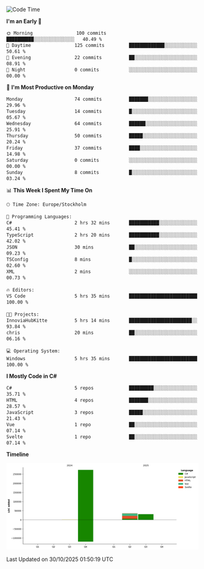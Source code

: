<!--START_SECTION:waka-->
![Code Time](http://img.shields.io/badge/Code%20Time-15%20hrs%2039%20mins-blue)

**I'm an Early 🐤** 

```text
🌞 Morning                100 commits         ██████████░░░░░░░░░░░░░░░   40.49 % 
🌆 Daytime                125 commits         █████████████░░░░░░░░░░░░   50.61 % 
🌃 Evening                22 commits          ██░░░░░░░░░░░░░░░░░░░░░░░   08.91 % 
🌙 Night                  0 commits           ░░░░░░░░░░░░░░░░░░░░░░░░░   00.00 % 
```
📅 **I'm Most Productive on Monday** 

```text
Monday                   74 commits          ███████░░░░░░░░░░░░░░░░░░   29.96 % 
Tuesday                  14 commits          █░░░░░░░░░░░░░░░░░░░░░░░░   05.67 % 
Wednesday                64 commits          ██████░░░░░░░░░░░░░░░░░░░   25.91 % 
Thursday                 50 commits          █████░░░░░░░░░░░░░░░░░░░░   20.24 % 
Friday                   37 commits          ████░░░░░░░░░░░░░░░░░░░░░   14.98 % 
Saturday                 0 commits           ░░░░░░░░░░░░░░░░░░░░░░░░░   00.00 % 
Sunday                   8 commits           █░░░░░░░░░░░░░░░░░░░░░░░░   03.24 % 
```


📊 **This Week I Spent My Time On** 

```text
🕑︎ Time Zone: Europe/Stockholm

💬 Programming Languages: 
C#                       2 hrs 32 mins       ███████████░░░░░░░░░░░░░░   45.41 % 
TypeScript               2 hrs 20 mins       ███████████░░░░░░░░░░░░░░   42.02 % 
JSON                     30 mins             ██░░░░░░░░░░░░░░░░░░░░░░░   09.23 % 
TSConfig                 8 mins              █░░░░░░░░░░░░░░░░░░░░░░░░   02.60 % 
XML                      2 mins              ░░░░░░░░░░░░░░░░░░░░░░░░░   00.73 % 

🔥 Editors: 
VS Code                  5 hrs 35 mins       █████████████████████████   100.00 % 

🐱‍💻 Projects: 
InnoviaHubKitte          5 hrs 14 mins       ███████████████████████░░   93.84 % 
chris                    20 mins             ██░░░░░░░░░░░░░░░░░░░░░░░   06.16 % 

💻 Operating System: 
Windows                  5 hrs 35 mins       █████████████████████████   100.00 % 
```

**I Mostly Code in C#** 

```text
C#                       5 repos             █████████░░░░░░░░░░░░░░░░   35.71 % 
HTML                     4 repos             ███████░░░░░░░░░░░░░░░░░░   28.57 % 
JavaScript               3 repos             █████░░░░░░░░░░░░░░░░░░░░   21.43 % 
Vue                      1 repo              ██░░░░░░░░░░░░░░░░░░░░░░░   07.14 % 
Svelte                   1 repo              ██░░░░░░░░░░░░░░░░░░░░░░░   07.14 % 
```



**Timeline**

![Lines of Code chart](https://raw.githubusercontent.com/Kittzor/Kittzor/main/assets/bar_graph.png)


 Last Updated on 30/10/2025 01:50:19 UTC
<!--END_SECTION:waka-->
